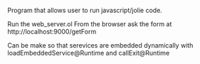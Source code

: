 Program that allows user to run javascript/jolie code.

Run the web_server.ol
From the browser ask the form at http://localhost:9000/getForm

Can be make so that serevices are embedded dynamically with
loadEmbeddedService@Runtime and callExit@Runtime
